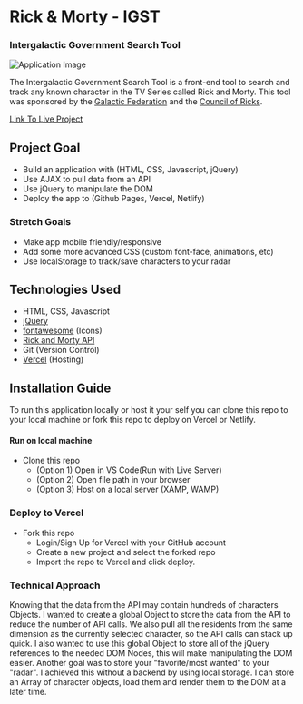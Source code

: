 # Rick & Morty - IGST

### Intergalactic Government Search Tool

![Application Image](https://i.imgur.com/53IhKLA.png)

The Intergalactic Government Search Tool is a front-end tool to search and track any known character in the TV Series called Rick and Morty. This tool was sponsored by the [Galactic Federation](https://rickandmorty.fandom.com/wiki/Galactic_Federation) and the [Council of Ricks](https://rickandmorty.fandom.com/wiki/Council_of_Ricks).

[Link To Live Project](https://rick-and-morty-igst.vercel.app/)

## Project Goal

- Build an application with (HTML, CSS, Javascript, jQuery)
- Use AJAX to pull data from an API
- Use jQuery to manipulate the DOM
- Deploy the app to (Github Pages, Vercel, Netlify)

### Stretch Goals

- Make app mobile friendly/responsive
- Add some more advanced CSS (custom font-face, animations, etc)
- Use localStorage to track/save characters to your radar

## Technologies Used

- HTML, CSS, Javascript
- [jQuery](https://jquery.com/)
- [fontawesome](https://fontawesome.com/) (Icons)
- [Rick and Morty API](https://rickandmortyapi.com/documentation)
- Git (Version Control)
- [Vercel](https://vercel.com/) (Hosting)

## Installation Guide

To run this application locally or host it your self you can clone this repo to your local machine or fork this repo to deploy on Vercel or Netlify.

#### Run on local machine

- Clone this repo
  - (Option 1) Open in VS Code(Run with Live Server)
  - (Option 2) Open file path in your browser
  - (Option 3) Host on a local server (XAMP, WAMP)

### Deploy to Vercel

- Fork this repo
  - Login/Sign Up for Vercel with your GitHub account
  - Create a new project and select the forked repo
  - Import the repo to Vercel and click deploy.

### Technical Approach

Knowing that the data from the API may contain hundreds of characters Objects. I wanted to create a global Object to store the data from the API to reduce the number of API calls. We also pull all the residents from the same dimension as the currently selected character, so the API calls can stack up quick. I also wanted to use this global Object to store all of the jQuery references to the needed DOM Nodes, this will make manipulating the DOM easier. Another goal was to store your "favorite/most wanted" to your "radar". I achieved this without a backend by using local storage. I can store an Array of character objects, load them and render them to the DOM at a later time.
